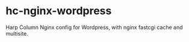# hc-nginx-wordpress

Harp Column Nginx config for Wordpress, with nginx fastcgi cache and multisite.
